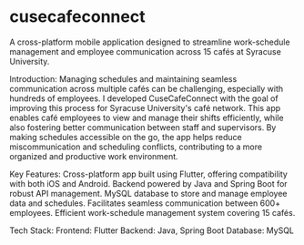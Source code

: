 # cusecafeconnect

A cross-platform mobile application designed to streamline work-schedule management and employee communication across 15 cafés at Syracuse University.

Introduction:
Managing schedules and maintaining seamless communication across multiple cafés can be challenging, especially with hundreds of employees. I developed CuseCafeConnect with the goal of improving this process for Syracuse University's café network. This app enables café employees to view and manage their shifts efficiently, while also fostering better communication between staff and supervisors. By making schedules accessible on the go, the app helps reduce miscommunication and scheduling conflicts, contributing to a more organized and productive work environment.

Key Features:
Cross-platform app built using Flutter, offering compatibility with both iOS and Android.
Backend powered by Java and Spring Boot for robust API management.
MySQL database to store and manage employee data and schedules.
Facilitates seamless communication between 600+ employees.
Efficient work-schedule management system covering 15 cafés.

Tech Stack:
Frontend: Flutter
Backend: Java, Spring Boot
Database: MySQL


